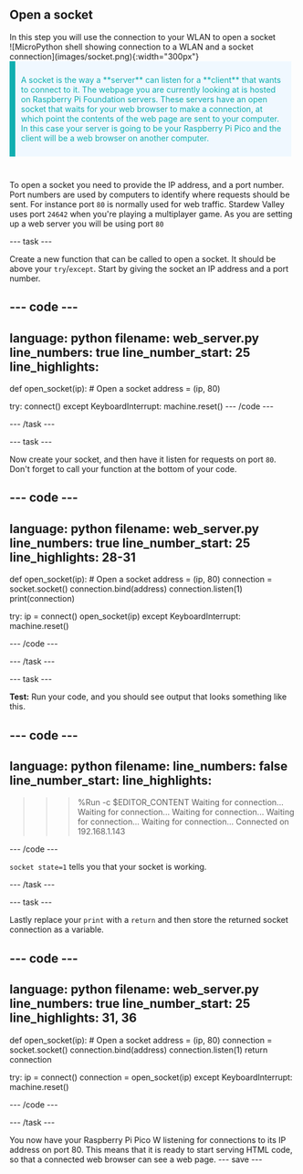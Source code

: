## Open a socket

<div style="display: flex; flex-wrap: wrap">
<div style="flex-basis: 200px; flex-grow: 1; margin-right: 15px;">
In this step you will use the connection to your WLAN to open a socket
</div>
<div>
![MicroPython shell showing connection to a WLAN and a socket connection](images/socket.png){:width="300px"}
</div>
</div>

<div style="display: flex; flex-wrap: wrap">
<div style="flex-basis: 200px; flex-grow: 1; margin-right: 10px;">
<div style="border-left: solid; border-width:10px; border-color: #0faeb0; background-color: aliceblue; padding: 10px; display:flex; margin-bottom: 27px;"><p><span style="color: #0faeb0">A socket </spand> is the way a **server** can listen for a **client** that wants to connect to it. The webpage you are currently looking at is hosted on Raspberry Pi Foundation servers. These servers have an open socket that waits for your web browser to make a connection, at which point the contents of the web page are sent to your computer. In this case your server is going to be your Raspberry Pi Pico and the client will be a web browser on another computer.</p>
</div>
</div>
</div>

To open a socket you need to provide the IP address, and a port number. Port numbers are used by computers to identify where requests should be sent. For instance port `80` is normally used for web traffic. Stardew Valley uses port `24642` when you're playing a multiplayer game. As you are setting up a web server you will be using port `80`

--- task ---

Create a new function that can be called to open a socket. It should be above your `try`/`except`. Start by giving the socket an IP address and a port number. 

--- code ---
---
language: python
filename: web_server.py
line_numbers: true
line_number_start: 25
line_highlights: 
---
def open_socket(ip):
    # Open a socket
    address = (ip, 80)


try:
    connect()
except KeyboardInterrupt:
    machine.reset()
--- /code ---

--- /task ---

--- task ---

Now create your socket, and then have it listen for requests on port `80`. Don't forget to call your function at the bottom of your code.

--- code ---
---
language: python
filename: web_server.py
line_numbers: true
line_number_start: 25
line_highlights: 28-31
---
def open_socket(ip):
    # Open a socket
    address = (ip, 80)
    connection = socket.socket()
    connection.bind(address)
    connection.listen(1)
    print(connection)

try:
    ip = connect()
    open_socket(ip)
except KeyboardInterrupt:
    machine.reset()

--- /code ---

--- /task ---

--- task ---

**Test:** Run your code, and you should see output that looks something like this. 

--- code ---
---
language: python
filename: 
line_numbers: false
line_number_start: 
line_highlights: 
---
>>> %Run -c $EDITOR_CONTENT
Waiting for connection...
Waiting for connection...
Waiting for connection...
Waiting for connection...
Waiting for connection...
Connected on 192.168.1.143
<socket state=1 timeout=-1 incoming=0 off=0>
--- /code ---

`socket state=1` tells you that your socket is working.

--- /task ---

--- task ---

Lastly replace your `print` with a `return` and then store the returned socket connection as a variable.

--- code ---
---
language: python
filename: web_server.py
line_numbers: true
line_number_start: 25
line_highlights: 31, 36
---
def open_socket(ip):
    # Open a socket
    address = (ip, 80)
    connection = socket.socket()
    connection.bind(address)
    connection.listen(1)
    return connection


try:
    ip = connect()
    connection = open_socket(ip)
except KeyboardInterrupt:
    machine.reset()

--- /code ---

--- /task ---

You now have your Raspberry Pi Pico W listening for connections to its IP address on port 80. This means that it is ready to start serving HTML code, so that a connected web browser can see a web page.
--- save ---